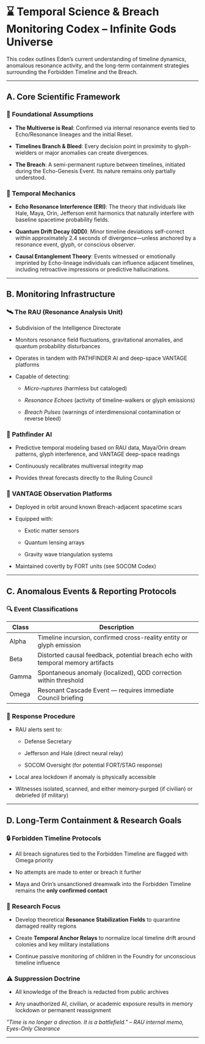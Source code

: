 # **⌛ Temporal Science & Breach Monitoring Codex – Infinite Gods Universe**

This codex outlines Eden’s current understanding of timeline dynamics, anomalous resonance activity, and the long-term containment strategies surrounding the Forbidden Timeline and the Breach.

---

## **A. Core Scientific Framework**

### **🧠 Foundational Assumptions**

* **The Multiverse is Real**: Confirmed via internal resonance events tied to Echo/Resonance lineages and the initial Reset.

* **Timelines Branch & Bleed**: Every decision point in proximity to glyph-wielders or major anomalies can create divergences.

* **The Breach**: A semi-permanent rupture between timelines, initiated during the Echo-Genesis Event. Its nature remains only partially understood.

### **🧪 Temporal Mechanics**

* **Echo Resonance Interference (ERI)**: The theory that individuals like Hale, Maya, Orin, Jefferson emit harmonics that naturally interfere with baseline spacetime probability fields.

* **Quantum Drift Decay (QDD)**: Minor timeline deviations self-correct within approximately 2.4 seconds of divergence—unless anchored by a resonance event, glyph, or conscious observer.

* **Causal Entanglement Theory**: Events witnessed or emotionally imprinted by Echo-lineage individuals can influence adjacent timelines, including retroactive impressions or predictive hallucinations.

---

## **B. Monitoring Infrastructure**

### **🛰️ The RAU (Resonance Analysis Unit)**

* Subdivision of the Intelligence Directorate

* Monitors resonance field fluctuations, gravitational anomalies, and quantum probability disturbances

* Operates in tandem with PATHFINDER AI and deep-space VANTAGE platforms

* Capable of detecting:

  * *Micro-ruptures* (harmless but cataloged)

  * *Resonance Echoes* (activity of timeline-walkers or glyph emissions)

  * *Breach Pulses* (warnings of interdimensional contamination or reverse bleed)

### **🧭 Pathfinder AI**

* Predictive temporal modeling based on RAU data, Maya/Orin dream patterns, glyph interference, and VANTAGE deep-space readings

* Continuously recalibrates multiversal integrity map

* Provides threat forecasts directly to the Ruling Council

### **📡 VANTAGE Observation Platforms**

* Deployed in orbit around known Breach-adjacent spacetime scars

* Equipped with:

  * Exotic matter sensors

  * Quantum lensing arrays

  * Gravity wave triangulation systems

* Maintained covertly by FORT units (see SOCOM Codex)

---

## **C. Anomalous Events & Reporting Protocols**

### **🔍 Event Classifications**

| Class | Description |
| ----- | ----- |
| Alpha | Timeline incursion, confirmed cross-reality entity or glyph emission |
| Beta | Distorted causal feedback, potential breach echo with temporal memory artifacts |
| Gamma | Spontaneous anomaly (localized), QDD correction within threshold |
| Omega | Resonant Cascade Event — requires immediate Council briefing |

### **🛑 Response Procedure**

* RAU alerts sent to:

  * Defense Secretary

  * Jefferson and Hale (direct neural relay)

  * SOCOM Oversight (for potential FORT/STAG response)

* Local area lockdown if anomaly is physically accessible

* Witnesses isolated, scanned, and either memory-purged (if civilian) or debriefed (if military)

---

## **D. Long-Term Containment & Research Goals**

### **🔒 Forbidden Timeline Protocols**

* All breach signatures tied to the Forbidden Timeline are flagged with Omega priority

* No attempts are made to enter or breach it further

* Maya and Orin’s unsanctioned dreamwalk into the Forbidden Timeline remains the **only confirmed contact**

### **🔬 Research Focus**

* Develop theoretical **Resonance Stabilization Fields** to quarantine damaged reality regions

* Create **Temporal Anchor Relays** to normalize local timeline drift around colonies and key military installations

* Continue passive monitoring of children in the Foundry for unconscious timeline influence

### **⚠️ Suppression Doctrine**

* All knowledge of the Breach is redacted from public archives

* Any unauthorized AI, civilian, or academic exposure results in memory lockdown or permanent reassignment

*"Time is no longer a direction. It is a battlefield." – RAU internal memo, Eyes-Only Clearance*

---

